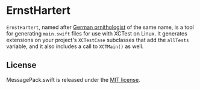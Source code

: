 # ErnstHartert

`ErnstHartert`, named after [German ornithologist](https://en.wikipedia.org/wiki/Ernst_Hartert) of the same name, is a tool for generating `main.swift` files for use with XCTest on Linux. It generates extensions on your project's `XCTestCase` subclasses that add the `allTests` variable, and it also includes a call to `XCTMain()` as well.

## License

MessagePack.swift is released under the [MIT license](https://github.com/a2/ErnstHartert/blob/master/LICENSE).
